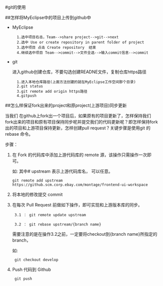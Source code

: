 #git的使用

##怎样将MyEclipse中的项目上传到github中
* MyEclipse

		1.选中项目右击，Team-->share project-->git-->next
		2.选中 Use or create repository in parent folder of project
		3.选中项目 点击 Create repository  结束
		4.继续选中项目 Team-->commit-->文件全选-->输入commit信息-->commit
* git 

	进入github创建仓库，不要勾选创建READNE文件，复制仓库https路径

		1.进入本地仓库路径(上面方法创建的就在MyEclipse工作空间那个目录)
		2.git status
		3.git remote add origin https路径
		4.gitpush


##怎么样保证fork出来的project和原project(上游项目)同步更新

当我们 在github上fork出一个项目后，如果原有的项目更新了，怎样保持我们fork出来的项目和原有项目保持同步呢并提交我们的代码更新呢？即怎样保持fork出的项目和上游项目保持更新，怎样创建pull request？关键步骤是使用git 的 rebase 命令。 	

步骤：

1.  在 Fork 的代码库中添加上游代码库的 remote 源，该操作只需操作一次即可。

	如: 其中# upstream 表示上游代码库名， 可以任意。

		git remote add upstream https://github.scm.corp.ebay.com/montage/frontend-ui-workspace

2. 将本地的修改提交 commit

3. 在每次 Pull Request 前做如下操作，即可实现和上游版本库的同步。

      	3.1 ： git remote update upstream

      	3.2 ： git rebase upstream/{branch name}

	需要注意的是在操作3.2之前，一定要将checkout到{branch name}所指定的branch，

	如:

		git checkout develop

4. Push 代码到 Github

		git push